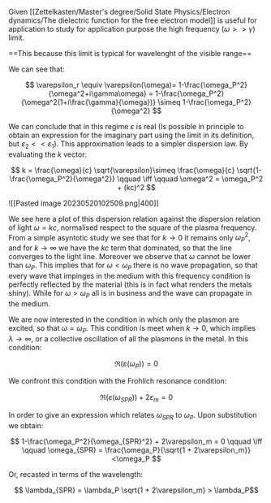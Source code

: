 Given [[Zettelkasten/Master's degree/Solid State Physics/Electron dynamics/The dielectric function for the free electron model]] is useful for application to study for application purpose the high frequency $(\omega>>\gamma)$ limit.

==This because this limit is typical for wavelenght of the visible range==

We can see that:

$$ \varepsilon_r \equiv \varepsilon(\omega)= 1-\frac{\omega_P^2}{\omega^2+i\gamma\omega} = 1-\frac{\omega_P^2}{\omega^2(1+i\frac{\gamma}{\omega})} \simeq 1-\frac{\omega_P^2}{\omega^2} $$

We can conclude that in this regime $\varepsilon$ is real (Is possible in principle to obtain an expression for the imaginary part using the limit in its definition, but $\varepsilon_2 <<\varepsilon_1$). 
This approximation leads to a simpler dispersion law. By evaluating the $k$ vector:

$$ k = \frac{\omega}{c} \sqrt{\varepsilon}\simeq \frac{\omega}{c} \sqrt{1-\frac{\omega_P^2}{\omega^2}} \qquad \iff \qquad \omega^2 = \omega_P^2 + (kc)^2  $$

![[Pasted image 20230520102509.png|400]]

We see here a plot of this dispersion relation against the dispersion relation of light $\omega=kc$, normalised respect to the square of the plasma frequency.
From a simple asyntotic study we see that for $k \to 0$ it remains only $\omega^2_P$, and for $k \to \infty$ we have the $kc$ term that dominated, so that the line converges to the light line.
Moreover we observe that $\omega$ cannot be lower than $\omega_P$. 
This implies that for $\omega<\omega_P$ there is no wave propagation, so that every wave that impinges in the medium with this frequency condition is perfectly reflected by the material (this is in fact what renders the metals shiny).
While for $\omega>\omega_P$ all is in business and the wave can propagate in the medium.

We are now interested in the condition in which only the plasmon are excited, so that $\omega=\omega_P$.
This condition is meet when $k \to 0$, which implies $\lambda \to \infty$, or a collective oscillation of all the plasmons in the metal. In this condition:

$$ \Re(\varepsilon(\omega_P)) =0 $$

We confront this condition with the Frohlich resonance condition:

$$ \Re(\varepsilon(\omega_{SPR})) +2 \varepsilon_m=0 $$

In order to give an expression which relates $\omega_{SPR}$ to $\omega_P$.
Upon substitution we obtain:

$$ 1-\frac{\omega_P^2}{\omega_{SPR}^2} + 2\varepsilon_m = 0 \qquad \iff \qquad \omega_{SPR} = \frac{\omega_P}{\sqrt{1 + 2\varepsilon_m}}<\omega_P $$

Or, recasted in terms of the wavelength:

$$ \lambda_{SPR} = \lambda_P \sqrt{1 + 2\varepsilon_m} > \lambda_P$$

